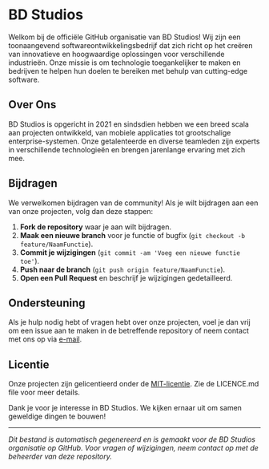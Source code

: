 # BD Studios

Welkom bij de officiële GitHub organisatie van BD Studios! Wij zijn een toonaangevend softwareontwikkelingsbedrijf dat zich richt op het creëren van innovatieve en hoogwaardige oplossingen voor verschillende industrieën. Onze missie is om technologie toegankelijker te maken en bedrijven te helpen hun doelen te bereiken met behulp van cutting-edge software.

## Over Ons

BD Studios is opgericht in 2021 en sindsdien hebben we een breed scala aan projecten ontwikkeld, van mobiele applicaties tot grootschalige enterprise-systemen. Onze getalenteerde en diverse teamleden zijn experts in verschillende technologieën en brengen jarenlange ervaring met zich mee.

## Bijdragen

We verwelkomen bijdragen van de community! Als je wilt bijdragen aan een van onze projecten, volg dan deze stappen:

1. **Fork de repository** waar je aan wilt bijdragen.
2. **Maak een nieuwe branch** voor je functie of bugfix (`git checkout -b feature/NaamFunctie`).
3. **Commit je wijzigingen** (`git commit -am 'Voeg een nieuwe functie toe'`).
4. **Push naar de branch** (`git push origin feature/NaamFunctie`).
5. **Open een Pull Request** en beschrijf je wijzigingen gedetailleerd.

## Ondersteuning

Als je hulp nodig hebt of vragen hebt over onze projecten, voel je dan vrij om een issue aan te maken in de betreffende repository of neem contact met ons op via [e-mail](mailto:bd_service@outlook.com).

## Licentie

Onze projecten zijn gelicentieerd onder de [MIT-licentie](LICENSE.md). Zie de LICENCE.md file voor meer details.

Dank je voor je interesse in BD Studios. We kijken ernaar uit om samen geweldige dingen te bouwen!

---
*Dit bestand is automatisch gegenereerd en is gemaakt voor de BD Studios organisatie op GitHub. Voor vragen of wijzigingen, neem contact op met de beheerder van deze repository.*
